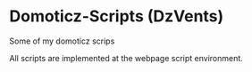 # Domoticz-Scripts (DzVents)

Some of my domoticz scrips

All scripts are implemented at the webpage script environment.
